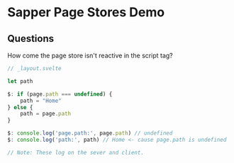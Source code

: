 # Sapper Page Stores Demo

## Questions

How come the page store isn't reactive in the script tag?

```js
// _layout.svelte

let path

$: if (page.path === undefined) {
	path = "Home"
} else {
	path = page.path
}

$: console.log('page.path:', page.path) // undefined
$: console.log('path:', path) // Home <- cause page.path is undefined

// Note: These log on the sever and client.
```
